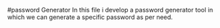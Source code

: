 #password Generator 
In this file i develop a password generator tool in which we can generate a specific password as per need.
